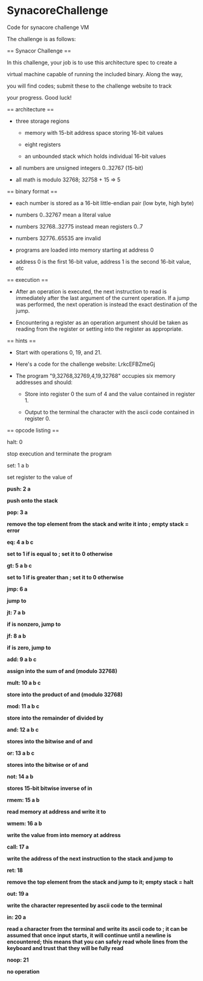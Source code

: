 # SynacoreChallenge
Code for synacore challenge VM

The challenge is as follows:

== Synacor Challenge ==

In this challenge, your job is to use this architecture spec to create a

virtual machine capable of running the included binary.  Along the way,

you will find codes; submit these to the challenge website to track

your progress.  Good luck!





== architecture ==

- three storage regions

  - memory with 15-bit address space storing 16-bit values

  - eight registers

  - an unbounded stack which holds individual 16-bit values

- all numbers are unsigned integers 0..32767 (15-bit)

- all math is modulo 32768; 32758 + 15 => 5



== binary format ==

- each number is stored as a 16-bit little-endian pair (low byte, high byte)

- numbers 0..32767 mean a literal value

- numbers 32768..32775 instead mean registers 0..7

- numbers 32776..65535 are invalid

- programs are loaded into memory starting at address 0

- address 0 is the first 16-bit value, address 1 is the second 16-bit value, etc



== execution ==

- After an operation is executed, the next instruction to read is immediately after the last argument of the current operation.  If a jump was performed, the next operation is instead the exact destination of the jump.

- Encountering a register as an operation argument should be taken as reading from the register or setting into the register as appropriate.



== hints ==

- Start with operations 0, 19, and 21.

- Here's a code for the challenge website: LrkcEFBZmeGj

- The program "9,32768,32769,4,19,32768" occupies six memory addresses and should:

  - Store into register 0 the sum of 4 and the value contained in register 1.

  - Output to the terminal the character with the ascii code contained in register 0.



== opcode listing ==

halt: 0

  stop execution and terminate the program

set: 1 a b

  set register <a> to the value of <b>

push: 2 a

  push <a> onto the stack

pop: 3 a

  remove the top element from the stack and write it into <a>; empty stack = error

eq: 4 a b c

  set <a> to 1 if <b> is equal to <c>; set it to 0 otherwise

gt: 5 a b c

  set <a> to 1 if <b> is greater than <c>; set it to 0 otherwise

jmp: 6 a

  jump to <a>

jt: 7 a b

  if <a> is nonzero, jump to <b>

jf: 8 a b

  if <a> is zero, jump to <b>

add: 9 a b c

  assign into <a> the sum of <b> and <c> (modulo 32768)

mult: 10 a b c

  store into <a> the product of <b> and <c> (modulo 32768)

mod: 11 a b c

  store into <a> the remainder of <b> divided by <c>

and: 12 a b c

  stores into <a> the bitwise and of <b> and <c>

or: 13 a b c

  stores into <a> the bitwise or of <b> and <c>

not: 14 a b

  stores 15-bit bitwise inverse of <b> in <a>

rmem: 15 a b

  read memory at address <b> and write it to <a>

wmem: 16 a b

  write the value from <b> into memory at address <a>

call: 17 a

  write the address of the next instruction to the stack and jump to <a>

ret: 18

  remove the top element from the stack and jump to it; empty stack = halt

out: 19 a

  write the character represented by ascii code <a> to the terminal

in: 20 a

  read a character from the terminal and write its ascii code to <a>; it can be assumed that once input starts, it will continue until a newline is encountered; this means that you can safely read whole lines from the keyboard and trust that they will be fully read

noop: 21

  no operation
